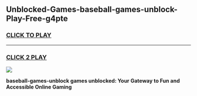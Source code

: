 
## Unblocked-Games-baseball-games-unblock-Play-Free-g4pte
<h3>
<a href="https://premium76.site?title=baseball-games-unblock&ref=23A">CLICK TO PLAY</a></h3>
<hr>

<h3>
<a href="https://premium76.site?title=baseball-games-unblock&ref=23A">CLICK 2 PLAY</a>
  
</h3>

<a href="https://premium76.site?title=baseball-games-unblock&ref=23A"><img src="https://clearcache.store/games.png"></a>


**baseball-games-unblock games unblocked: Your Gateway to Fun and Accessible Online Gaming**

